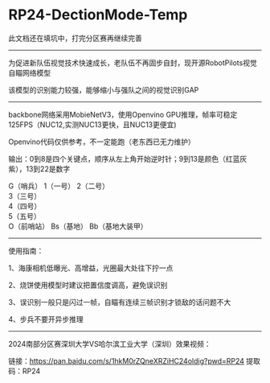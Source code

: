 # RP24-DectionMode-Temp  

此文档还在填坑中，打完分区赛再继续完善

---

为促进新队伍视觉技术快速成长，老队伍不再固步自封，现开源RobotPilots视觉自瞄网络模型  

该模型的识别能力较强，能够缩小与强队之间的视觉识别GAP

---
backbone网络采用MobieNetV3，使用Openvino GPU推理，帧率可稳定125FPS（NUC12,实测NUC13更快，且NUC13更便宜)

Openvino代码仅供参考，不一定能跑（老东西已无力维护）

输出：0到8是四个关键点，顺序从左上角开始逆时针；9到13是颜色（红蓝灰紫），13到22是数字

G（哨兵）
1（一号）
2（二号）	
3（三号）	
4（四号）	
5（五号）	
O（前哨站）
Bs（基地）
Bb（基地大装甲）	

---
使用指南：  

1、海康相机低曝光、高增益，光圈最大处往下拧一点  

2、烧饼使用模型时建议把置信度调高，避免误识别  

3、误识别一般只是闪过一帧，自瞄有连续三帧识别才锁敌的话问题不大   

4、步兵不要开异步推理

---

2024南部分区赛深圳大学VS哈尔滨工业大学（深圳）效果视频：  

链接：https://pan.baidu.com/s/1hkM0rZQneXRZiHC24oldig?pwd=RP24
提取码：RP24    
